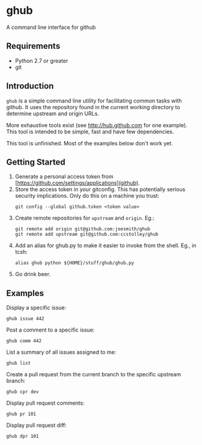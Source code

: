 ghub
====
A command line interface for github

## Requirements

- Python 2.7 or greater
- git

## Introduction

`ghub` is a simple command line utility for facilitating common
tasks with github. It uses the repository found in the current
working directory to determine upstream and origin URLs.

More exhaustive tools exist (see http://hub.github.com for one
example). This tool is intended to be simple, fast and have few
dependencies.

This tool is unfinished. Most of the examples below don't work yet.

## Getting Started

1. Generate a personal access token from
   [https://github.com/settings/applications](github).
2. Store the access token in your gitconfig. This has potentially
   serious security implications. Only do this on a machine you trust:
   ```
   git config --global github.token <token value>
   ```
3. Create remote repositories for `upstream` and `origin`. Eg.:
    ```
    git remote add origin git@github.com:joesmith/ghub
    git remote add upstream git@github.com:ccstolley/ghub
    ```
4. Add an alias for ghub.py to make it easier to invoke from the
   shell. Eg., in tcsh:
    ```
    alias ghub python ${HOME}/stuff/ghub/ghub.py
    ```
5. Go drink beer.

## Examples

Display a specific issue:
    
    ghub issue 442

Post a comment to a specific issue:

    ghub comm 442

List a summary of all issues assigned to me:
    
    ghub list

Create a pull request from the current branch to the specific upstream branch:

    ghub cpr dev

Display pull request comments:

    ghub pr 101

Display pull request diff:
    
    ghub dpr 101
